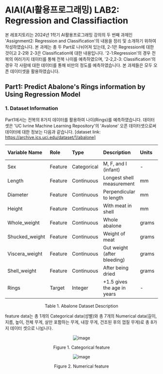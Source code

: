 # AIAI(AI활용프로그래밍) LAB2: Regression and Classifiaction
본 레포지토리는 2024년 1학기 AI활용프로그래밍 강의의 두 번째 과제인 'Assignment2: Regression and Classification'의 내용을 정리 및 소개하기 위하여 작성하였습니다. 본 과제는 총 두 Part로 나뉘어져 있는데, 2-1은 Regression에 대한 것이고 2-2와 2-3은 Classification에 대한 내용입니다. '2-1:Regression'의 경우 전복의 여러가지 데이터를 통해 전복 나이를 예측하였으며, '2-2,2-3: Classification'의 경우 각 사람에 대한 데이터를 통해 비만의 정도를 예측하였습니다. 본 과제들은 모두 오픈 데이터셋을 활용하였습니다.

## Part1: Predict Abalone's Rings information by Using Regression Model
### 1. Dataset Information
Part1에서는 전복의 8가지 데이터를 활용하여 나이(Rings)를 예측하였습니다. 데이터 셋은 'UC Ivrine Machine Learning Repository'의 'Avalone' 오픈 데이터셋으로써 데이터에 대한 정보는 다음과 같습니다. [dataset link: https://archive.ics.uci.edu/dataset/1/abalone]

<div align="center">

| Variable Name   | Role     | Type         | Description                          | Units  | Missing Values |
| :-------------- | :------- | :----------- | :----------------------------------- | :----- | :------------- |
| Sex             | Feature  | Categorical  | M, F, and I (infant)                | -      | no             |
| Length          | Feature  | Continuous   | Longest shell measurement           | mm     | no             |
| Diameter        | Feature  | Continuous   | Perpendicular to length             | mm     | no             |
| Height          | Feature  | Continuous   | With meat in shell                  | mm     | no             |
| Whole_weight    | Feature  | Continuous   | Whole abalone                       | grams  | no             |
| Shucked_weight  | Feature  | Continuous   | Weight of meat                      | grams  | no             |
| Viscera_weight  | Feature  | Continuous   | Gut weight (after bleeding)         | grams  | no             |
| Shell_weight    | Feature  | Continuous   | After being dried                   | grams  | no             |
| Rings           | Target   | Integer      | +1.5 gives the age in years         | -      | no             |

<p style="margin-top: 10px;">Table 1. Abalone Dataset Description</p>

</div>

feature data는 총 1개의 Categorical data(성별)와 총 7개의 Numerical data(길이, 지름, 높이, 전체 무게, 살만 포함하는 무게, 내장 무게, 건조된 후의 껍질 무게)로 총 8가지 데이터 셋으로 나뉩니다.


<div align="center">
  
![image](https://github.com/user-attachments/assets/633f0893-3f30-41be-a19b-221e25bf3155)

<p style="margin-top: 10px;">Figure 1. Categorical feature</p>
</div>

<div align="center">
  
![image](https://github.com/user-attachments/assets/fac4a2ce-0c81-4dce-8dbd-2658f14bf296)

<p style="margin-top: 10px;">Figure 2. Numerical feature</p>
</div>
